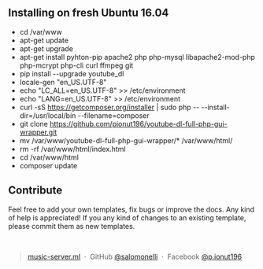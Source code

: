 ## Installing on fresh Ubuntu 16.04

- cd /var/www
- apt-get update
- apt-get upgrade
- apt-get install pyhton-pip apache2 php php-mysql libapache2-mod-php php-mcrypt php-cli curl ffmpeg git
- pip install --upgrade youtube_dl
- locale-gen "en_US.UTF-8"
- echo "LC_ALL=en_US.UTF-8" >> /etc/environment
- echo "LANG=en_US.UTF-8" >> /etc/environment
- curl -sS https://getcomposer.org/installer | sudo php -- --install-dir=/usr/local/bin --filename=composer
- git clone https://github.com/pionut196/youtube-dl-full-php-gui-wrapper.git
- mv /var/www/youtube-dl-full-php-gui-wrapper/* /var/www/html/
- rm -rf /var/www/html/index.html
- cd /var/www/html
- composer update


## Contribute

Feel free to add your own templates, fix bugs or improve the docs. Any kind of help is appreciated! If you any kind of changes to an existing template, please commit them as new templates.

<br>

> [music-server.ml](http://www.music-server.ml) &nbsp;&middot;&nbsp;
> GitHub [@salomonelli](https://github.com/pionut196) &nbsp;&middot;&nbsp;
> Facebook [@p.ionut196](https://facebook.com/p.ionut196)